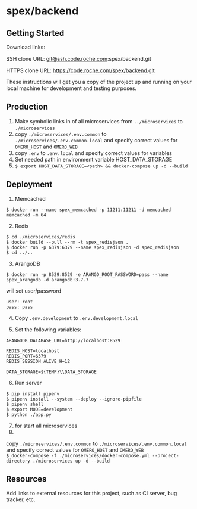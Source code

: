# spex/backend



## Getting Started

Download links:

SSH clone URL: git@ssh.code.roche.com:spex/backend.git

HTTPS clone URL: https://code.roche.com/spex/backend.git



These instructions will get you a copy of the project up and running on your local machine for development and testing purposes.

## Production

1. Make symbolic links in of all microservices from `../microservices` to `./microservices`  
2. copy `./microservices/.env.common` to `./microservices/.env.common.local` and specify correct values for `OMERO_HOST` and `OMERO_WEB`  
3. copy `.env` to `.env.local` and specify correct values for variables  
4. Set needed path in environment variable HOST_DATA_STORAGE
5. `$ export HOST_DATA_STORAGE=<path> && docker-compose up -d --build`

## Deployment

1. Memcached

`$ docker run --name spex_memcached -p 11211:11211 -d memcached memcached -m 64`

2. Redis

```
$ cd ./microservices/redis  
$ docker build --pull --rm -t spex_redisjson .
$ docker run -p 6379:6379 --name spex_redisjson -d spex_redisjson
$ cd ../..
```

3. ArangoDB

`$ docker run -p 8529:8529 -e ARANGO_ROOT_PASSWORD=pass --name spex_arangodb -d arangodb:3.7.7`

will set user/password
```
user: root
pass: pass
```

4. Copy `.env.development` to `.env.development.local`

5. Set the following variables:
```
ARANGODB_DATABASE_URL=http://localhost:8529

REDIS_HOST=localhost
REDIS_PORT=6379
REDIS_SESSION_ALIVE_H=12

DATA_STORAGE=${TEMP}\\DATA_STORAGE
```

6. Run server
```
$ pip install pipenv 
$ pipenv install --system --deploy --ignore-pipfile
$ pipenv shell
$ export MODE=development
$ python ./app.py
```

7. for start all microservices  
8. 
copy `./microservices/.env.common` to `./microservices/.env.common.local` and 
specify correct values for `OMERO_HOST` and `OMERO_WEB`  
`$ docker-compose -f ./microservices/docker-compose.yml --project-directory ./microservices up -d --build`

## Resources

Add links to external resources for this project, such as CI server, bug tracker, etc.
